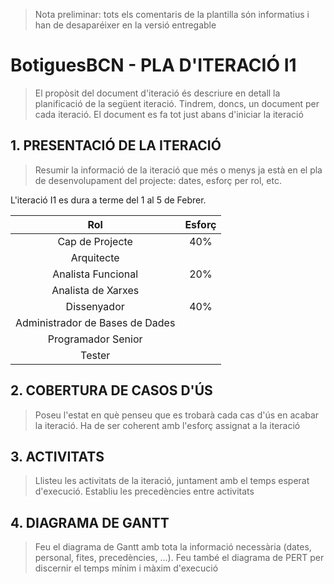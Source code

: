 > Nota preliminar: tots els comentaris de la plantilla són informatius i han de desaparéixer en la versió entregable

# BotiguesBCN - PLA D'ITERACIÓ I1 #

> El propòsit del document d'iteració és descriure en detall la planificació de la següent iteració. Tindrem, doncs, un document per cada iteració. El document es fa tot just abans d'iniciar la iteració

## 1. PRESENTACIÓ DE LA ITERACIÓ ##

> Resumir la informació de la iteració que més o menys ja està en el pla de desenvolupament del projecte: dates, esforç per rol, etc.

L'iteració I1 es dura a terme del 1 al 5 de Febrer.

Rol|Esforç
:---:|:---:
Cap de Projecte|40%
Arquitecte||
Analista Funcional|20%
Analista de Xarxes||
Dissenyador|40%
Administrador de Bases de Dades||
Programador Senior||
Tester||

## 2. COBERTURA DE CASOS D'ÚS ##

> Poseu l'estat en què penseu que es trobarà cada cas d'ús en acabar la iteració. Ha de ser coherent amb l'esforç assignat a la iteració

## 3. ACTIVITATS ##

> Llisteu les activitats de la iteració, juntament amb el temps esperat d'execució. Establiu les precedències entre activitats
 
## 4. DIAGRAMA DE GANTT ##

> Feu el diagrama de Gantt amb tota la informació necessària (dates, personal, fites, precedències, ...). Feu també el diagrama de PERT per discernir el temps mínim i màxim d'execució